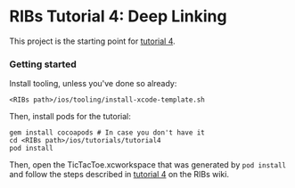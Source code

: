 # RIBs Tutorial 4: Deep Linking

This project is the starting point for [tutorial 4](https://github.com/uber/RIBs/wiki/iOS-Tutorial-4).

### Getting started
Install tooling, unless you've done so already:

```
<RIBs path>/ios/tooling/install-xcode-template.sh
```

Then, install pods for the tutorial:

```
gem install cocoapods # In case you don't have it
cd <RIBs path>/ios/tutorials/tutorial4
pod install
```

Then, open the TicTacToe.xcworkspace that was generated by `pod install` and follow the steps described in [tutorial 4](https://github.com/uber/RIBs/wiki/iOS-Tutorial-4) on the RIBs wiki.
